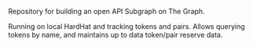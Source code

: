 Repository for building an open API Subgraph on The Graph.

Running on local HardHat and tracking tokens and pairs. Allows querying tokens by name, and maintains up to data token/pair reserve data.

